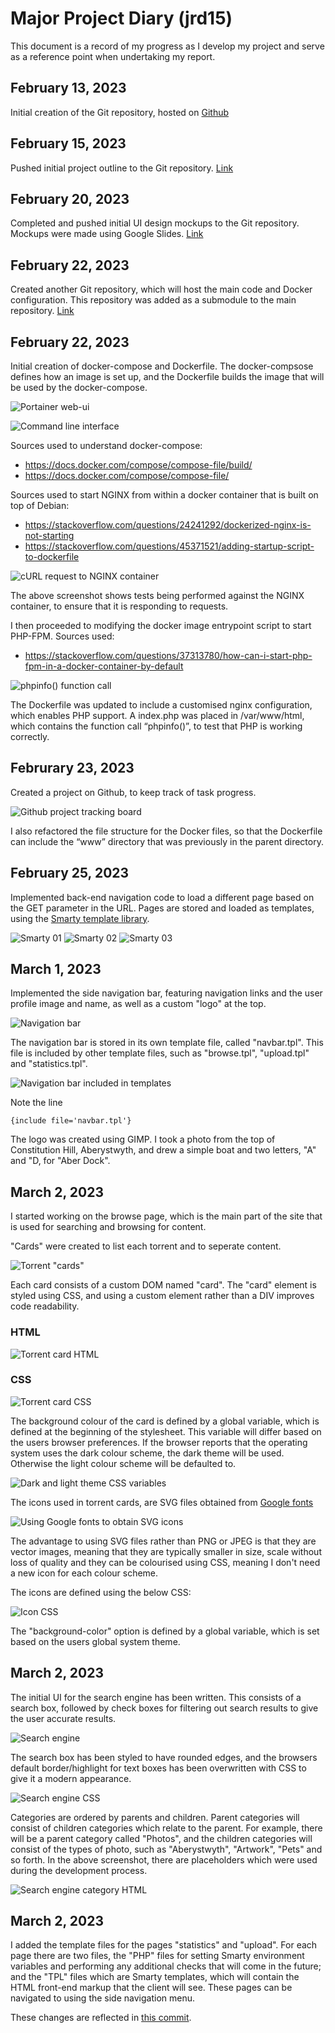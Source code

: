 # Major Project Diary (jrd15) #
This document is a record of my progress as I develop my project and serve as a reference point when undertaking my report.

## February 13, 2023 ##
Initial creation of the Git repository, hosted on [Github](https://github.com/jackrdavies2023/jrd15_MP_AberDock_BitTorrent)

## February 15, 2023 ##
Pushed initial project outline to the Git repository. [Link](https://github.com/jackrdavies2023/jrd15_MP_AberDock_BitTorrent/commit/96288dff7e6707e2a2f91e2731a91a153dc8a4bd)

## February 20, 2023 ##
Completed and pushed initial UI design mockups to the Git repository. Mockups were made using Google Slides. [Link](https://github.com/jackrdavies2023/jrd15_MP_AberDock_BitTorrent/commit/b350b1b129776bb710a0b39b03f90959370659eb)

## February 22, 2023 ##
Created another Git repository, which will host the main code and Docker configuration. This repository was added as a submodule to the main repository. [Link](https://github.com/jackrdavies2023/jrd15_MP_AberDock_BitTorrent_src)

## February 22, 2023 ##
Initial creation of docker-compose and Dockerfile. The docker-compsose defines how an image is set up, and the Dockerfile builds the image that will be used by the docker-compose.

![Portainer web-ui](images/feb22_portainer.png "A screenshot of Portainer, a Docker management web interface.")

![Command line interface](images/feb22_docker-compose.png "A screenshot of the docker-compose being deployed.")

Sources used to understand docker-compose:

* https://docs.docker.com/compose/compose-file/build/ 
* https://docs.docker.com/compose/compose-file/

Sources used to start NGINX from within a docker container that is built on top of Debian:

* https://stackoverflow.com/questions/24241292/dockerized-nginx-is-not-starting
* https://stackoverflow.com/questions/45371521/adding-startup-script-to-dockerfile

![cURL request to NGINX container](images/feb22_testingNGINX.png "Command line interface, using cURL to test NGINX.")

The above screenshot shows tests being performed against the NGINX container, to ensure that it is responding to requests.

I then proceeded to modifying the docker image entrypoint script to start PHP-FPM. Sources used:

* https://stackoverflow.com/questions/37313780/how-can-i-start-php-fpm-in-a-docker-container-by-default


![phpinfo() function call](images/feb22_phpinfo.png "A screenshot of the phpinfo() funciton being called, to show the PHP configuration within the client browser.")

The Dockerfile was updated to include a customised nginx configuration, which enables PHP support. A index.php was placed in /var/www/html, which contains the function call “phpinfo()”, to test that PHP is working correctly.

## Februrary 23, 2023 ##
Created a project on Github, to keep track of task progress.

![Github project tracking board](images/feb23_gitprojecttracker.png "Git project tracker, showing tasks that are needed.")

I also refactored the file structure for the Docker files, so that the Dockerfile can include the “www” directory that was previously in the parent directory.

## February 25, 2023 ##
Implemented back-end navigation code to load a different page based on the GET parameter in the URL. Pages are stored and loaded as templates, using the [Smarty template library](https://www.smarty.net/).

![Smarty 01](images/feb25_smarty01.png)
![Smarty 02](images/feb25_smarty02.png)
![Smarty 03](images/feb25_smarty03.png)

## March 1, 2023 ##
Implemented the side navigation bar, featuring navigation links and the user profile image and name, as well as a custom "logo" at the top.

![Navigation bar](images/mar01_navigationbar.png)

The navigation bar is stored in its own template file, called "navbar.tpl". This file is included by other template files, such as "browse.tpl", "upload.tpl" and "statistics.tpl".

![Navigation bar included in templates](images/mar01_navigationbar_code.png)

Note the line

    {include file='navbar.tpl'}

The logo was created using GIMP. I took a photo from the top of Constitution Hill, Aberystwyth, and drew a simple boat and two letters, "A" and "D, for "Aber Dock".

## March 2, 2023 ##
I started working on the browse page, which is the main part of the site that is used for searching and browsing for content.

"Cards" were created to list each torrent and to seperate content.

![Torrent "cards"](images/mar02_browsecards.png)

Each card consists of a custom DOM named "card". The "card" element is styled using CSS, and using a custom element rather than a DIV improves code readability.

### HTML ###
![Torrent card HTML](images/mar02_browsecardhtml.png)

### CSS ###
![Torrent card CSS](images/mar02_browsecardcss.png)

The background colour of the card is defined by a global variable, which is defined at the beginning of the stylesheet. This variable will differ based on the users browser preferences. If the browser reports that the operating system uses the dark colour scheme, the dark theme will be used. Otherwise the light colour scheme will be defaulted to.

![Dark and light theme CSS variables](images/mar02_darklightthemecss.png)

The icons used in torrent cards, are SVG files obtained from [Google fonts](https://fonts.google.com/icons)

![Using Google fonts to obtain SVG icons](images/mar02_icons.png)

The advantage to using SVG files rather than PNG or JPEG is that they are vector images, meaning that they are typically smaller in size, scale without loss of quality and they can be colourised using CSS, meaning I don't need a new icon for each colour scheme.

The icons are defined using the below CSS:

![Icon CSS](images/mar02_iconcss.png)

The "background-color" option is defined by a global variable, which is set based on the users global system theme.

## March 2, 2023 ##
The initial UI for the search engine has been written. This consists of a search box, followed by check boxes for filtering out search results to give the user accurate results.

![Search engine](images/mar02_searchengine.png)

The search box has been styled to have rounded edges, and the browsers default border/highlight for text boxes has been overwritten with CSS to give it a modern appearance.

![Search engine CSS](images/mar02_searchenginecss.png)

Categories are ordered by parents and children. Parent categories will consist of children categories which relate to the parent. For example, there will be a parent category called "Photos", and the children categories will consist of the types of photo, such as "Aberystwyth", "Artwork", "Pets" and so forth. In the above screenshot, there are placeholders which were used during the development process.

![Search engine category HTML](images/mar02_searchenginecategoryhtml.png)

## March 2, 2023 ##
I added the template files for the pages "statistics" and "upload". For each page there are two files, the "PHP" files for setting Smarty environment variables and performing any additional checks that will come in the future; and the "TPL" files which are Smarty templates, which will contain the HTML front-end markup that the client will see. These pages can be navigated to using the side navigation menu.

These changes are reflected in [this commit](https://github.com/jackrdavies2023/jrd15_MP_AberDock_BitTorrent_src/commit/53af199136d8b1dc4466ff211bc834973cd17b7d).

